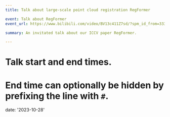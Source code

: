 ```yaml
---
title: Talk about large-scale point cloud registration RegFormer

event: Talk about RegFormer
event_url: https://www.bilibili.com/video/BV13c411Z7sd/?spm_id_from=333.337.search-card.all.click

summary: An invitated talk about our ICCV paper RegFormer.

---
```


# Talk start and end times.
#   End time can optionally be hidden by prefixing the line with `#`.
date: '2023-10-28'
